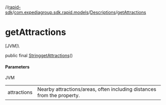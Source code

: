 //[rapid-sdk](../../../index.md)/[com.expediagroup.sdk.rapid.models](../index.md)/[Descriptions](index.md)/[getAttractions](get-attractions.md)

# getAttractions

[JVM]\

public final [String](https://docs.oracle.com/javase/8/docs/api/java/lang/String.html)[getAttractions](get-attractions.md)()

#### Parameters

JVM

| | |
|---|---|
| attractions | Nearby attractions/areas, often including distances from the property. |

